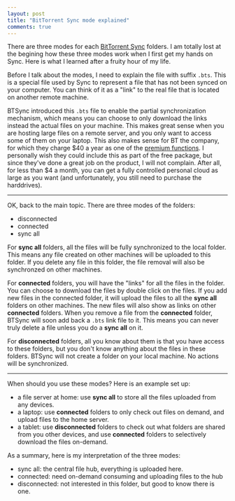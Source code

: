 ```yaml
---
layout: post
title: "BitTorrent Sync mode explained"
comments: true
---
```


There are three modes for each [BitTorrent Sync](https://www.getsync.com/) folders.
I am totally lost at the begining how these three modes work when I first get my hands on Sync. Here is what I learned after a fruity hour of my life.

Before I talk about the modes, I need to explain the file with suffix ```.bts```. 
This is a special file used by Sync to represent a file that has not been synced on your computer. 
You can think of it as a "link" to the real file that is located on another remote machine.

BTSync introduced this ```.bts``` file to enable the partial synchronization mechanism, which means you can choose to only download the links instead the actual files on your machine.
This makes great sense when you are hosting large files on a remote server, and you only want to access some of them on your laptop.
This also makes sense for BT the company, for which they charge $40 a year as one of the [premium functions](https://www.getsync.com/buy/pro).
I personally wish they could include this as part of the free package, but since they've done a great job on the product, I will not complain.
After all, for less than $4 a month, you can get a fully controlled personal cloud as large as you want (and unfortunately, you still need to purchase the harddrives).

***

OK, back to the main topic. There are three modes of the folders:

* disconnected
* connected
* sync all

For **sync all** folders, all the files will be fully synchronized to the local folder. 
This means any file created on other machines will be uploaded to this folder.
If you delete any file in this folder, the file removal will also be synchronzed on other machines.

For **connected** folders, you will have the "links" for all the files in the folder. 
You can choose to download the files by double click on the files. 
If you add new files in the connected folder, it will upload the files to all the **sync all** folders on other machines.
The new files will also show as links on other **connected** folders.
When you remove a file from the **connected** folder, BTSync will soon add back a ```.bts``` link file to it.
This means you can never truly delete a file unless you do a **sync all** on it.

For **disconnected** folders, all you know about them is that you have access to these folders, but you don't know anything about the files in these folders.
BTSync will not create a folder on your local machine.
No actions will be synchronized.

***

When should you use these modes? Here is an example set up:

* a file server at home: use **sync all** to store all the files uploaded from any devices.
* a laptop: use **connected** folders to only check out files on demand, and upload files to the home server.
* a tablet: use **disconnected** folders to check out what folders are shared from you other devices, and use **connected** folders to selectively download the files on-demand.

As a summary, here is my interpretation of the three modes:

* sync all: the central file hub, everything is uploaded here.
* connected: need on-demand consuming and uploading files to the hub
* disconnected: not interested in this folder, but good to know there is one.
